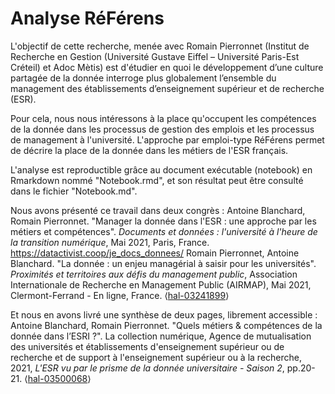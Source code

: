 # Analyse RéFérens

L'objectif de cette recherche, menée avec Romain Pierronnet (Institut de Recherche en Gestion (Université Gustave Eiffel – Université Paris-Est Créteil) et Adoc Mètis) est d'étudier en quoi le développement d’une culture partagée de la donnée interroge plus globalement l’ensemble du management des établissements d’enseignement supérieur et de recherche (ESR).

Pour cela, nous nous intéressons à la place qu'occupent les compétences de la donnée dans les processus de gestion des emplois et les processus de management à l'université. L'approche par emploi-type RéFérens permet de décrire la place de la donnée dans les métiers de l'ESR français.

L'analyse est reproductible grâce au document exécutable (notebook) en Rmarkdown nommé "Notebook.rmd", et son résultat peut être consulté dans le fichier "Notebook.md".

Nous avons présenté ce travail dans deux congrès :
Antoine Blanchard, Romain Pierronnet. "Manager la donnée dans l'ESR : une approche par les métiers et compétences". *Documents et données : l'université à l'heure de la transition numérique*, Mai 2021, Paris, France. https://datactivist.coop/je_docs_donnees/
Romain Pierronnet, Antoine Blanchard. "La donnée : un enjeu managérial à saisir pour les universités". *Proximités et territoires aux défis du management public*, Association Internationale de Recherche en Management Public (AIRMAP), Mai 2021, Clermont-Ferrand - En ligne, France. ⟨[hal-03241899](https://hal.archives-ouvertes.fr/hal-03241899)⟩

Et nous en avons livré une synthèse de deux pages, librement accessible :
Antoine Blanchard, Romain Pierronnet. "Quels métiers & compétences de la donnée dans l’ESRI ?". La collection numérique, Agence de mutualisation des universités et établissements d'enseignement supérieur ou de recherche et de support à l'enseignement supérieur ou à la recherche, 2021, *L'ESR vu par le prisme de la donnée universitaire - Saison 2*, pp.20-21. ⟨[hal-03500068](https://hal.univ-lorraine.fr/hal-03500068)⟩

